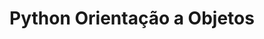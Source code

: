 <a style="text-decoration: none;" href="https://github.com/GabrielTozatti/python-orientacao-a-objetos/tree/main"><h1 style="color: white;">Python Orientação a Objetos</h1></a>
